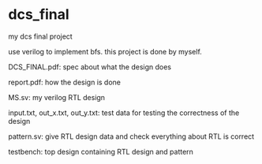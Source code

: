 # dcs_final


my dcs final project

use verilog to implement bfs.
this project is done by myself.


DCS_FINAL.pdf: spec about what the design does

report.pdf: how the design is done

MS.sv: my verilog RTL design

input.txt, out_x.txt, out_y.txt: test data for testing the correctness of the design

pattern.sv: give RTL design data and check everything about RTL is correct

testbench: top design containing RTL design and pattern
